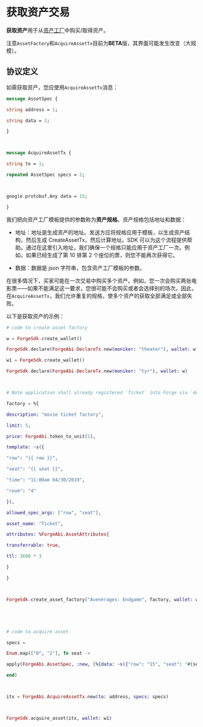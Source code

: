 # 获取资产交易

**获取资产**用于从[资产工厂](../create_asset_factory)中购买/取得资产。

注意`AssetFactory`和`AcquireAssetTx`目前为**BETA**版，其界面可能发生改变（大规模）。

## 协议定义

如需获取资产，您应使用`AcquireAssetTx`消息：

```proto
message AssetSpec {

string address = 1;

string data = 2;

}



message AcquireAssetTx {

string to = 1;

repeated AssetSpec specs = 2;



google.protobuf.Any data = 15;

}
```

我们把向资产工厂模板提供的参数称为**资产规格**。资产规格包括地址和数据：

- 地址：地址是生成资产的地址。发送方应将规格应用于模板，以生成资产结构，然后生成 CreateAssetTx，然后计算地址。SDK 可以为这个流程提供帮助。通过在这里引入地址，我们确保一个规格只能应用于资产工厂一次。例如，如果已经生成了第 10 排第 2 个座位的票，则您不能再次获得它。

- 数据：数据是 json 字符串，包含资产工厂模板的参数。

在很多情况下，买家可能在一次交易中购买多个资产。例如，您一次会购买两张电影票——如果不能满足这一要求，您很可能不会购买或者会选择别的场次。因此，在`AcquireAssetTx`，我们允许重复的规格，使多个资产的获取全部满足或全部失败。

以下是获取资产的示例：

```elixir
# code to create asset factory

w = ForgeSdk.create_wallet()

ForgeSdk.declare(ForgeAbi.DeclareTx.new(moniker: "theater"), wallet: w)

w1 = ForgeSdk.create_wallet()

ForgeSdk.declare(ForgeAbi.DeclareTx.new(moniker: "tyr"), wallet: w)



# Note application shall already registered `Ticket` into Forge via `deploy_protocol`.

factory = %{

description: "movie ticket factory",

limit: 5,

price: ForgeAbi.token_to_unit(1),

template: ~s({

"row": "{{ row }}",

"seat": "{{ seat }}",

"time": "11:00am 04/30/2019",

"room": "4"

}),

allowed_spec_args: ["row", "seat"],

asset_name: "Ticket",

attributes: %ForgeAbi.AssetAttributes{

transferrable: true,

ttl: 3600 * 3

}

}



ForgeSdk.create_asset_factory("Avenerages: Endgame", factory, wallet: w)





# code to acquire asset

specs =

Enum.map(["0", "2"], fn seat ->

apply(ForgeAbi.AssetSpec, :new, [%{data: ~s({"row": "15", "seat": "#{seat}"})}])

end)



itx = ForgeAbi.AcquireAssetTx.new(to: address, specs: specs)



ForgeSdk.acquire_asset(itx, wallet: w1)
```

